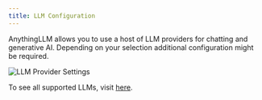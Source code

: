 ```yaml
---
title: LLM Configuration
---
```


AnythingLLM allows you to use a host of LLM providers for chatting and generative AI. Depending on your selection additional configuration might be required.

![LLM Provider Settings](/img/llm-preference.png)

To see all supported LLMs, visit [here](../llms).
